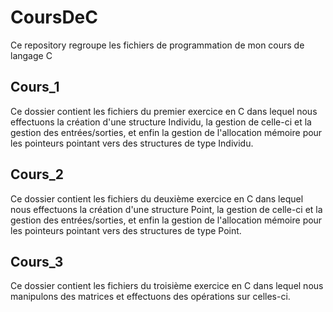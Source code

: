 # CoursDeC
Ce repository regroupe les fichiers de programmation de mon cours de langage C

## Cours_1

Ce dossier contient les fichiers du premier exercice en C dans lequel nous effectuons la création d'une structure Individu, la gestion de celle-ci et la gestion des entrées/sorties, et enfin la gestion de l'allocation mémoire pour les pointeurs pointant vers des structures de type Individu.

## Cours_2

Ce dossier contient les fichiers du deuxième exercice en C dans lequel nous effectuons la création d'une structure Point, la gestion de celle-ci et la gestion des entrées/sorties, et enfin la gestion de l'allocation mémoire pour les pointeurs pointant vers des structures de type Point.

## Cours_3 

Ce dossier contient les fichiers du troisième exercice en C dans lequel nous manipulons des matrices et effectuons des opérations sur celles-ci.
